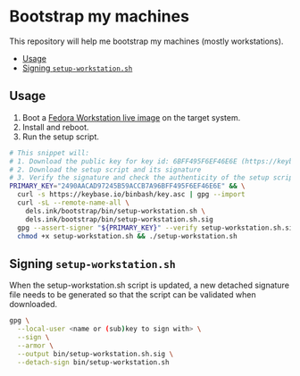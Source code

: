 # Bootstrap my machines

This repository will help me bootstrap my machines (mostly workstations).

<!-- START doctoc generated TOC please keep comment here to allow auto update -->
<!-- DON'T EDIT THIS SECTION, INSTEAD RE-RUN doctoc TO UPDATE -->

- [Usage](#usage)
- [Signing `setup-workstation.sh`](#signing-setup-workstationsh)

<!-- END doctoc generated TOC please keep comment here to allow auto update -->

## Usage

1. Boot a [Fedora Workstation live image](https://fedoraproject.org/workstation/download) on the target system.
2. Install and reboot.
3. Run the setup script.

```sh
# This snippet will:
# 1. Download the public key for key id: 6BFF495F6EF46E6E (https://keybase.io/binbash)
# 2. Download the setup script and its signature
# 3. Verify the signature and check the authenticity of the setup script
PRIMARY_KEY="2490AACAD97245B59ACCB7A96BFF495F6EF46E6E" && \
  curl -s https://keybase.io/binbash/key.asc | gpg --import
  curl -sL --remote-name-all \
    dels.ink/bootstrap/bin/setup-workstation.sh \
    dels.ink/bootstrap/bin/setup-workstation.sh.sig
  gpg --assert-signer "${PRIMARY_KEY}" --verify setup-workstation.sh.sig setup-workstation.sh && \
  chmod +x setup-workstation.sh && ./setup-workstation.sh
```

## Signing `setup-workstation.sh`

When the setup-workstation.sh script is updated, a new detached signature file needs to be generated so that the script can be validated when downloaded.

```sh
gpg \
  --local-user <name or (sub)key to sign with> \
  --sign \
  --armor \
  --output bin/setup-workstation.sh.sig \
  --detach-sign bin/setup-workstation.sh
```
